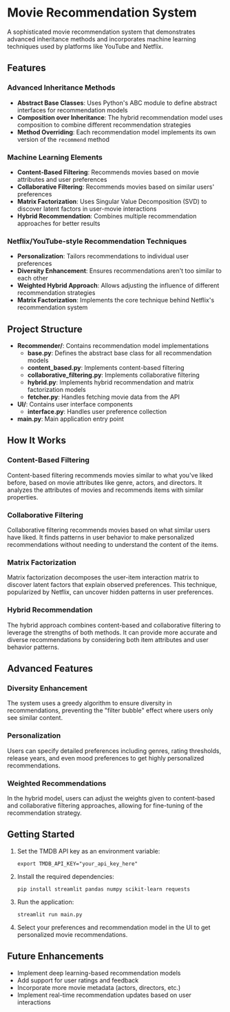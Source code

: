 # Movie Recommendation System

A sophisticated movie recommendation system that demonstrates advanced inheritance methods and incorporates machine learning techniques used by platforms like YouTube and Netflix.

## Features

### Advanced Inheritance Methods
- **Abstract Base Classes**: Uses Python's ABC module to define abstract interfaces for recommendation models
- **Composition over Inheritance**: The hybrid recommendation model uses composition to combine different recommendation strategies
- **Method Overriding**: Each recommendation model implements its own version of the `recommend` method

### Machine Learning Elements
- **Content-Based Filtering**: Recommends movies based on movie attributes and user preferences
- **Collaborative Filtering**: Recommends movies based on similar users' preferences
- **Matrix Factorization**: Uses Singular Value Decomposition (SVD) to discover latent factors in user-movie interactions
- **Hybrid Recommendation**: Combines multiple recommendation approaches for better results

### Netflix/YouTube-style Recommendation Techniques
- **Personalization**: Tailors recommendations to individual user preferences
- **Diversity Enhancement**: Ensures recommendations aren't too similar to each other
- **Weighted Hybrid Approach**: Allows adjusting the influence of different recommendation strategies
- **Matrix Factorization**: Implements the core technique behind Netflix's recommendation system

## Project Structure

- **Recommender/**: Contains recommendation model implementations
  - **base.py**: Defines the abstract base class for all recommendation models
  - **content_based.py**: Implements content-based filtering
  - **collaborative_filtering.py**: Implements collaborative filtering
  - **hybrid.py**: Implements hybrid recommendation and matrix factorization models
  - **fetcher.py**: Handles fetching movie data from the API
- **UI/**: Contains user interface components
  - **interface.py**: Handles user preference collection
- **main.py**: Main application entry point

## How It Works

### Content-Based Filtering
Content-based filtering recommends movies similar to what you've liked before, based on movie attributes like genre, actors, and directors. It analyzes the attributes of movies and recommends items with similar properties.

### Collaborative Filtering
Collaborative filtering recommends movies based on what similar users have liked. It finds patterns in user behavior to make personalized recommendations without needing to understand the content of the items.

### Matrix Factorization
Matrix factorization decomposes the user-item interaction matrix to discover latent factors that explain observed preferences. This technique, popularized by Netflix, can uncover hidden patterns in user preferences.

### Hybrid Recommendation
The hybrid approach combines content-based and collaborative filtering to leverage the strengths of both methods. It can provide more accurate and diverse recommendations by considering both item attributes and user behavior patterns.

## Advanced Features

### Diversity Enhancement
The system uses a greedy algorithm to ensure diversity in recommendations, preventing the "filter bubble" effect where users only see similar content.

### Personalization
Users can specify detailed preferences including genres, rating thresholds, release years, and even mood preferences to get highly personalized recommendations.

### Weighted Recommendations
In the hybrid model, users can adjust the weights given to content-based and collaborative filtering approaches, allowing for fine-tuning of the recommendation strategy.

## Getting Started

1. Set the TMDB API key as an environment variable:
   ```
   export TMDB_API_KEY="your_api_key_here"
   ```

2. Install the required dependencies:
   ```
   pip install streamlit pandas numpy scikit-learn requests
   ```

3. Run the application:
   ```
   streamlit run main.py
   ```

4. Select your preferences and recommendation model in the UI to get personalized movie recommendations.

## Future Enhancements

- Implement deep learning-based recommendation models
- Add support for user ratings and feedback
- Incorporate more movie metadata (actors, directors, etc.)
- Implement real-time recommendation updates based on user interactions